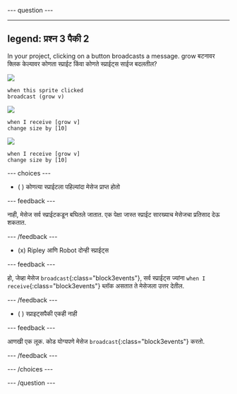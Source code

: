 
--- question ---

---
legend: प्रश्न 3 पैकी 2
---

In your project, clicking on a button broadcasts a message. grow बटनावर क्लिक केल्यावर कोणता स्प्राईट किंवा कोणते स्प्राईट्स साईज बदलतील?

![](images/grow-icon.png)

```blocks3
when this sprite clicked
broadcast (grow v)
```

![](images/Ripley-icon.png)

```blocks3
when I receive [grow v]
change size by [10]
```

![](images/Robot-icon.png)

```blocks3
when I receive [grow v]
change size by [10]
```

--- choices ---

- ( ) कोणत्या स्प्राईटला पहिल्यांदा मेसेज प्राप्त होतो

 --- feedback ---

 नाही, मेसेज सर्व स्प्राईटकडून बघितले जातात. एक पेक्षा जास्त स्प्राईट सारख्याच मेसेजचा प्रतिसाद देऊ शकतात.

 --- /feedback ---

- (x) Ripley आणि Robot दोन्ही स्प्राईट्स

 --- feedback ---

 हो, जेव्हा मेसेज `broadcast`{:class="block3events"}, सर्व स्प्राईट्स ज्यांना `when I receive`{:class="block3events"} ब्लॉक असतात ते मेसेजला उत्तर देतील.

 --- /feedback ---

- ( ) स्प्राइट्सपैकी एकही नाही

 --- feedback ---

 आणखी एक लूक. कोड योग्यपणे मेसेज `broadcast`{:class="block3events"} करतो.

 --- /feedback ---

--- /choices ---

--- /question ---
